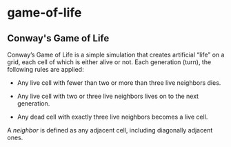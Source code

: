 # game-of-life
## Conway's Game of Life


Conway’s Game of Life is a simple simulation that creates artificial “life” on a grid, each cell of which is either alive or not. Each generation (turn), the following rules are applied:

 - Any live cell with fewer than two or more than three live neighbors dies.

 - Any live cell with two or three live neighbors lives on to the next generation.

 - Any dead cell with exactly three live neighbors becomes a live cell.

A _neighbor_ is defined as any adjacent cell, including diagonally adjacent ones.
